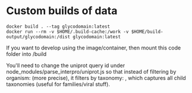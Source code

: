 # Custom builds of data

```
docker build . --tag glycodomain:latest
docker run --rm -v $HOME/.build-cache:/work -v $HOME/build-output/glycodomain:/dist glycodomain:latest
```

If you want to develop using the image/container, then mount this code folder into /build


You'll need to change the uniprot query id under node_modules/parse_interpro/uniprot.js so that
instead of filtering by organism: (more precise), it filters by taxonomy: , which captures
all child taxonomies (useful for families/viral stuff).


